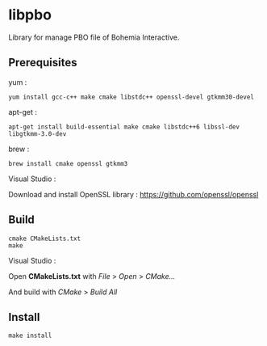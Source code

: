# libpbo
Library for manage PBO file of Bohemia Interactive.

## Prerequisites
yum :
```
yum install gcc-c++ make cmake libstdc++ openssl-devel gtkmm30-devel
```

apt-get :
```
apt-get install build-essential make cmake libstdc++6 libssl-dev libgtkmm-3.0-dev
```

brew :
```
brew install cmake openssl gtkmm3
```

Visual Studio :

Download and install OpenSSL library : https://github.com/openssl/openssl

## Build
```
cmake CMakeLists.txt
make
```

Visual Studio :

Open **CMakeLists.txt** with *File* > *Open* > *CMake...*

And build with *CMake* > *Build All*

## Install
```
make install
```
